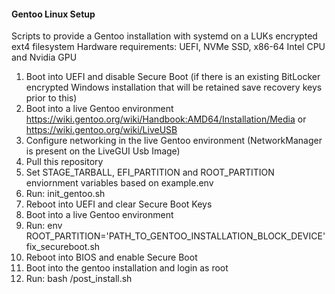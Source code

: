 #### Gentoo Linux Setup 

Scripts to provide a Gentoo installation with systemd on a LUKs encrypted ext4 filesystem
Hardware requirements: UEFI, NVMe SSD, x86-64 Intel CPU and Nvidia GPU

1. Boot into UEFI and disable Secure Boot (if there is an existing BitLocker encrypted Windows installation that will be retained save recovery keys prior to this)
2. Boot into a live Gentoo environment https://wiki.gentoo.org/wiki/Handbook:AMD64/Installation/Media or https://wiki.gentoo.org/wiki/LiveUSB
3. Configure networking in the live Gentoo environment (NetworkManager is present on the LiveGUI Usb Image) 
4. Pull this repository
5. Set STAGE_TARBALL, EFI_PARTITION and ROOT_PARTITION enviornment variables based on example.env
6. Run: init_gentoo.sh
7. Reboot into UEFI and clear Secure Boot Keys
9. Boot into a live Gentoo environment
10. Run: env ROOT_PARTITION='PATH_TO_GENTOO_INSTALLATION_BLOCK_DEVICE' fix_secureboot.sh
11. Reboot into BIOS and enable Secure Boot
12. Boot into the gentoo installation and login as root
13. Run: bash /post_install.sh
